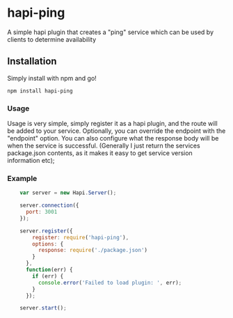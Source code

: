 # hapi-ping

A simple hapi plugin that creates a "ping" service which can be used by clients to determine availability

## Installation

Simply install with npm and go!

    npm install hapi-ping

### Usage
Usage is very simple, simply register it as a hapi plugin, and the route will be added to your service.
Optionally, you can override the endpoint with the "endpoint" option. You can also configure what the response
body will be when the service is successful. (Generally I just return the services package.json contents, as it
    makes it easy to get service version information etc);

### Example
```javascript
    var server = new Hapi.Server();

    server.connection({
      port: 3001
    });

    server.register({
        register: require('hapi-ping'),
        options: {
          response: require('./package.json')
        }
      },
      function(err) {
        if (err) {
          console.error('Failed to load plugin: ', err);
        }
      });

    server.start();
```
